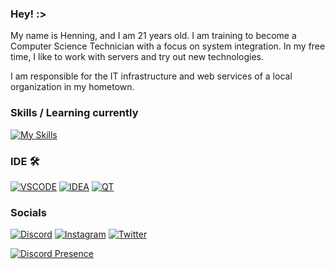### Hey! :>
My name is Henning, and I am 21 years old. I am training to become a Computer Science Technician with a focus on system integration. In my free time, I like to work with servers and try out new technologies.

I am responsible for the IT infrastructure and web services of a local organization in my hometown. 

### Skills / Learning currently
[![My Skills](https://skillicons.dev/icons?i=cloudflare,workers,aws,azure,netlify,vercel,docker,java,cpp,python,html,css,php,mysql,mongodb,grafana&perline=10)](https://mutebefehl.de)

### IDE 🛠 
[![VSCODE](https://skillicons.dev/icons?i=vscode)](https://code.visualstudio.com/)
[![IDEA](https://skillicons.dev/icons?i=idea)](https://www.jetbrains.com/idea/)
[![QT](https://skillicons.dev/icons?i=qt)](https://www.qt.io/product)

### Socials
[![Discord](https://skillicons.dev/icons?i=discord)](https://discord.com/users/224270178836283392)
[![Instagram](https://skillicons.dev/icons?i=instagram)](https://www.instagram.com/mutebefehl/)	
[![Twitter](https://skillicons.dev/icons?i=twitter)](https://twitter.com/MuteBefehl)

[![Discord Presence](https://lanyard.cnrad.dev/api/224270178836283392)](https://discord.com/users/224270178836283392)

